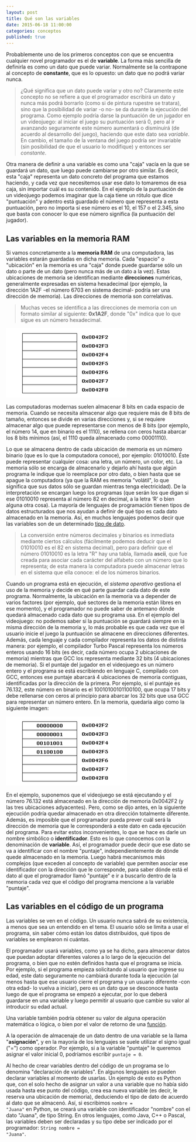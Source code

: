 ```yaml
---
layout: post
title: Qué son las variables
date: 2015-06-18 11:00:00
categories: conceptos
published: true
---
```



Probablemente uno de los primeros conceptos con que se encuentra cualquier novel programador es el de **variable**. La forma más sencilla de definirla es como un dato que puede variar. Normalmente se la contrapone al concepto de **constante**, que es lo opuesto: un dato que no podrá variar nunca.

> ¿Qué significa que un dato puede variar y otro no? Claramente este concepto no se refiere a que el programador escribirá un dato y nunca más podrá borrarlo (como si de pintura rupestre se tratara), sino que la posibilidad de variar -o no- se da durante la ejecución del programa. Como ejemplo podría darse la puntuación de un jugador en un videojuego: al iniciar el juego su puntuación será 0, pero al ir avanzando seguramente este número aumentará o disminuirá (de acuerdo al desarrollo del juego), haciendo que este dato sea _variable_. En cambio, el tamaño de la ventana del juego podría ser invariable (sin posibilidad de que el usuario lo modifique) y entonces ser _constante_.

Otra manera de definir a una variable es como una "caja" vacía en la que se guardará un dato, que luego puede cambiarse por otro similar. Es decir, esta "caja" representa un dato concreto del programa que estamos haciendo, y cada vez que necesitemos usar ese dato lo tomaremos de esa caja, sin importar cuál es su contenido. En el ejemplo de la puntuación de un videojuego podemos imaginar que la caja tiene un rótulo que dice "puntuación" y adentro está guardado el número que representa a esta puntuación, pero no importa si ese número es el 10, el 157 o el 2.345, sino que basta con conocer lo que ese número significa (la puntuación del jugador).

## Las variables en la memoria RAM

Si vamos concretamente a la **memoria RAM** de una computadora, las variables estarán guardadas en dicha memoria. Cada "espacio" o "ubicación" en la memoria es una "caja" donde puede guardarse sólo un dato o parte de un dato (pero nunca más de un dato a la vez). Estas ubicaciones de memoria se identifican mediante **direcciones** numéricas, generalmente expresadas en sistema hexadecimal (por ejemplo, la dirección 1A2F -el número 6703 en sistema decimal- podría ser una dirección de memoria). Las direcciones de memoria son correlativas.

> Muchas veces se identifica a las direcciones de memoria con un formato similar al siguiente: **0x1A2F**, donde "0x" indica que lo que sigue es un número hexadecimal.

![direcciones de memoria](/assets/2015-06-18-que-son-las-variables-img1.jpg)

Las computadoras modernas suelen almacenar 8 bits en cada espacio de memoria. Cuando se necesita almacenar algo que requiere más de 8 bits de tamaño, entonces se divide en varias direcciones y, si se requiere almacenar algo que puede representarse con menos de 8 bits (por ejemplo, el número 14, que en binario es el 1110), se rellena con ceros hasta abarcar los 8 bits mínimos (así, el 1110 queda almacenado como 00001110).

Lo que se almacena dentro de cada ubicación de memoria es un número binario (que es lo que la computadora conoce), por ejemplo: 01010010. Éste puede representar cualquier cosa: una letra, un número, un color, etc. La memoria sólo se encarga de almacenarlo y dejarlo ahí hasta que algún programa le indique que lo reemplace por otro dato, o bien hasta que se apague la computadora (ya que la RAM es memoria "volátil", lo que significa que sus datos sólo se guardan mientras tenga electricidad). De la interpretación se encargan luego los programas (que serán los que digan si ese 01010010 representa al número 82 en decimal, a la letra &#8216;R&#8217; o bien alguna otra cosa). La mayoría de lenguajes de programación tienen tipos de datos estructurados que nos ayudan a definir de qué tipo es cada dato almacenado en la memoria. Así, en muchos lenguajes podemos decir que las variables son de un determinado [tipo de dato](/conceptos/2015/06/18/tipos-de-datos.html).

> La conversión entre números decimales y binarios es inmediata mediante ciertos cálculos (fácilmente podemos deducir que el 01010010 es el 82 en sistema decimal), pero para definir que el número 01010010 es la letra "R" hay una tabla, llamada **ascii**, que fue creada para asociar cada carácter del alfabeto con un número que lo representa; de esta manera la computadora puede almacenar letras en el sistema que ella conoce: el de los números binarios.

Cuando un programa está en ejecución, el _sistema operativo_ gestiona el uso de la memoria y decide en qué parte guardar cada dato de este programa. Normalmente, la ubicación en la memoria va a depender de varios factores (por ejemplo, qué sectores de la memoria están libres en ese momento), y el programador no puede saber de antemano dónde quedará almacenado cada dato que su programa usa. En el ejemplo del videojuego: no podemos saber si la puntuación se guardará siempre en la misma dirección de la memoria y, lo más probable es que cada vez que el usuario inicie el juego la puntuación se almacene en direcciones diferentes. Además, cada lenguaje y cada compilador representa los datos de distinta manera: por ejemplo, el compilador Turbo Pascal representa los números enteros usando 16 bits (es decir, cada número ocupa 2 ubicaciones de memoria) mientras que GCC los representa mediante 32 bits (4 ubicaciones de memoria). Si el puntaje del jugador en el videojuego es un número entero y el programa se está escribiendo en lenguaje C, compilado con GCC, entonces ese puntaje abarcará 4 ubicaciones de memoria contiguas, identificadas por la dirección de la primera. Por ejemplo, si el puntaje es 76.132, este número en binario es el 10010100101100100, que ocupa 17 bits y debe rellenarse con ceros al principio para abarcar los 32 bits que usa GCC para representar un número entero. En la memoria, quedaría algo como la siguiente imagen:

![76132 en memoria](/assets/2015-06-18-que-son-las-variables-img2.jpg)

En el ejemplo, suponemos que el videojuego se está ejecutando y el número 76.132 está almacenado en la dirección de memoria 0x0042F2 (y las tres ubicaciones adyacentes). Pero, como se dijo antes, en la siguiente ejecución podría quedar almacenado en otra dirección totalmente diferente. Además, es imposible que el programador pueda prever cuál será la dirección de memoria que le corresponderá a este dato en cada ejecución del programa. Para evitar estos inconvenientes, lo que se hace es darle un nombre simbólico o **identificador**. Esto es lo que conocemos con la denominación de **variable**. Así, el programador puede decir que ese dato se va a identificar con el nombre "puntaje", independientemente de dónde quede almacenado en la memoria. Luego habrá mecanismos más complejos (que exceden al concepto de variable) que permiten asociar ese identificador con la dirección que le corresponde, para saber dónde está el dato al que el programador llamó "puntaje" e ir a buscarlo dentro de la memoria cada vez que el código del programa mencione a la variable "puntaje".

## Las variables en el código de un programa

Las variables se ven en el código. Un usuario nunca sabrá de su existencia, a menos que sea un entendido en el tema. El usuario sólo se limita a usar el programa, sin saber cómo están los datos distribuidos, qué tipos de variables se emplearon ni cuántas.

El programador usará variables, como ya se ha dicho, para almacenar datos que puedan adoptar diferentes valores a lo largo de la ejecución del programa, o bien que no estén definidos hasta que el programa se inicia. Por ejemplo, si el programa empieza solicitando al usuario que ingrese su edad, este dato seguramente no cambiará durante toda la ejecución (al menos hasta que ese usuario cierre el programa y un usuario diferente -con otra edad- lo vuelva a iniciar), pero es un dato que se desconoce hasta luego de que el programa se empezó a ejecutar, por lo que deberá guardarse en una variable y luego permitir al usuario que cambie su valor al introducir su edad actual.

Una variable también podría obtener su valor de alguna operación matemática o lógica, o bien por el valor de retorno de una [función](/conceptos/2015/06/23/funciones.html).

A la operación de almacenaje de un dato dentro de una variable se la llama "**asignación**", y en la mayoría de los lenguajes se suele utilizar el signo igual ("=") como operador. Por ejemplo, si a la variable "puntaje" le queremos asignar el valor inicial 0, podríamos escribir <code>puntaje = 0</code>.

Al hecho de crear variables dentro del código de un programa se lo denomina "declaración de variables". En algunos lenguajes se pueden declarar variables al momento de usarlas. Un ejemplo de esto es Python que, con el solo hecho de asignar un valor a una variable que no había sido usada hasta ese punto del código, crea esa nueva variable (es decir, le reserva una ubicación de memoria), deduciendo el tipo de dato de acuerdo al dato que se almacenó. Así, si escribimos <code>nombre = "Juana"</code> en Python, se creará una variable con identificador "nombre" con el dato "Juana", de tipo String. En otros lenguajes, como Java, C++ o Pascal, las variables deben ser declaradas y su tipo debe ser indicado por el programador: <code>String nombre = "Juana"</code>.
